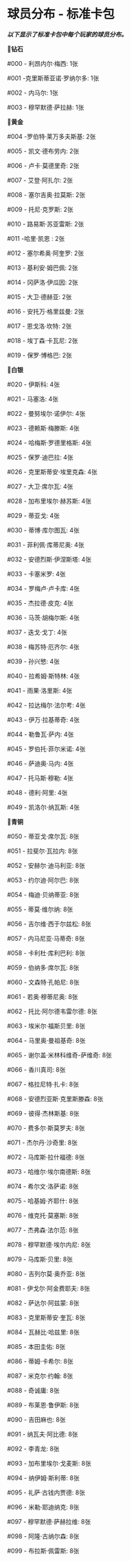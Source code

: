 # 球员分布 - 标准卡包

**_以下显示了标准卡包中每个玩家的球员分布。_**

💎**钻石**

#000 - 利昂内尔·梅西: 1张

#001 -克里斯蒂亚诺·罗纳尔多: 1张

#002 - 内马尔: 1张

#003 - 穆罕默德·萨拉赫: 1张

🏅**黄金**

#004 -罗伯特·莱万多夫斯基: 2张

#005 - 凯文·德布劳内: 2张

#006 - 卢卡·莫德里奇: 2张

#007 - 艾登·阿扎尔: 2张

#008 - 塞尔吉奥·拉莫斯: 2张

#009 - 托尼·克罗斯: 2张

#010 - 路易斯·苏亚雷斯: 2张

#011 -哈里·凯恩 : 2张

#012 - 塞尔希奥·阿奎罗: 2张

#013 - 基利安·姆巴佩: 2张

#014 - 冈萨洛·伊瓜因: 2张

#015 - 大卫·德赫亚: 2张

#016 - 安托万·格里兹曼: 2张

#017 - 恩戈洛·坎特: 2张

#018 - 埃丁森·卡瓦尼: 2张

#019 - 保罗·博格巴: 2张

🥈**白银**

#020 - 伊斯科: 4张

#021 - 马塞洛: 4张

#022 - 曼努埃尔·诺伊尔: 4张

#023 - 德赖斯·梅滕斯: 4张

#024 - 哈梅斯·罗德里格斯: 4张

#025 - 保罗·迪巴拉: 4张

#026 - 克里斯蒂安·埃里克森: 4张

#027 - 大卫·席尔瓦: 4张

#028 - 加布里埃尔·赫苏斯: 4张

#029 - 蒂亚戈: 4张

#030 - 蒂博·库尔图瓦: 4张

#031 - 菲利佩·库蒂尼奥: 4张

#032 - 安德烈斯·伊涅斯塔: 4张

#033 - 卡塞米罗: 4张

#034 - 罗梅卢·卢卡库: 4张

#035 - 杰拉德·皮克: 4张

#036 - 马茨·胡梅尔斯: 4张

#037 - 迭戈·戈丁: 4张

#038 - 梅苏特·厄齐尔: 4张

#039 - 孙兴慜: 4张

#040 - 拉希姆·斯特林: 4张

#041 - 雨果·洛里斯: 4张

#042 - 拉达梅尔·法尔考: 4张

#043 - 伊万·拉基蒂奇: 4张

#044 - 勒鲁瓦·萨内: 4张

#045 - 罗伯托·菲尔米诺: 4张

#046 - 萨迪奥·马内: 4张

#047 - 托马斯·穆勒: 4张

#048 - 德利·阿里: 4张

#049 - 凯洛尔·纳瓦斯: 4张

🥉**青铜**

#050 - 蒂亚戈·席尔瓦: 8张

#051 - 拉斐尔·瓦拉内: 8张

#052 - 安赫尔·迪马利亚: 8张

#053 - 约尔迪·阿尔巴: 8张

#054 - 梅迪·贝纳蒂亚: 8张

#055 - 蒂莫·维尔纳: 8张

#056 - 吉尔维·西于尔兹松: 8张

#057 - 内马尼亚·马蒂奇: 8张

#058 - 卡利杜·库利巴利: 8张

#059 - 伯纳多·席尔瓦: 8张

#060 - 文森特·孔帕尼: 8张

#061 - 若奥·穆蒂尼奥: 8张

#062 - 托比·阿尔德韦雷尔德: 8张

#063 - 埃米尔·福斯贝里: 8张

#064 - 马里奥·曼祖基奇: 8张

#065 - 谢尔盖·米林科维奇-萨维奇: 8张

#066 - 香川真司: 8张

#067 - 格拉尼特·扎卡: 8张

#068 - 安德烈亚斯·克里斯滕森: 8张

#069 - 彼得·杰林斯基: 8张

#070 - 费多尔·斯莫罗夫: 8张

#071 - 杰尔丹·沙奇里: 8张

#072 - 马库斯·拉什福德: 8张

#073 - 哈维尔·埃尔南德斯: 8张

#074 - 希尔文·洛萨诺: 8张

#075 - 哈基姆·齐耶什: 8张

#076 - 维克托·莫塞斯: 8张

#077 - 杰弗森·法尔范: 8张

#078 - 穆罕默德·埃尔内尼: 8张

#079 - 马库斯·贝里: 8张

#080 - 吉列尔莫·奥乔亚: 8张

#081 - 伊戈尔·阿金费耶夫: 8张

#082 - 萨达尔·阿兹蒙: 8张

#083 - 克里斯蒂安·奎瓦: 8张

#084 - 瓦赫比·哈兹里: 8张

#085 - 本田圭佑: 8张

#086 - 蒂姆·卡希尔: 8张

#087 - 米克尔·约翰: 8张

#088 - 奇诚庸: 8张

#089 - 布莱恩·鲁伊斯: 8张

#090 - 吉田麻也: 8张

#091 - 纳瓦夫·阿比德: 8张

#092 - 李青龙: 8张

#093 - 加布里埃尔·戈麦斯: 8张

#094 - 纳伊姆·斯利蒂: 8张

#095 - 礼萨·古钱内贾德: 8张

#096 - 米勒·耶迪纳克: 8张

#097 - 穆罕默德·萨赫拉维: 8张

#098 - 阿隆·古纳尔森: 8张

#099 - 布拉斯·佩雷斯: 8张
